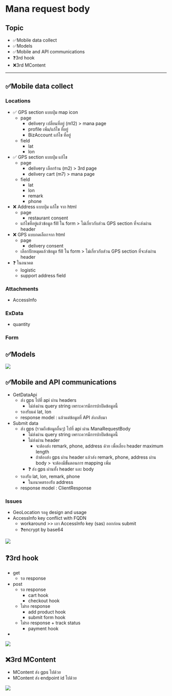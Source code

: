 # Mana request body
## Topic
- ✅Mobile data collect
- ✅Models
- ✅Mobile and API communications
- ❓3rd hook
- ❌3rd MContent

---

## ✅Mobile data collect

### Locations
- ✅ GPS section แบบปุ่ม map icon
    - page
        - delivery เปลี่ยนที่อยู่ (m12) > mana page
        - profile เพิ่ม/แก้ไข ที่อยู่
        - BizAccount แก้ไข ที่อยู่
    - field
        - lat
        - lon
- ✅ GPS section แบบปุ่ม แก้ไข
    - page
        - delivery เลือกร้าน (m2) > 3rd page
        - delivery cart (m7) > mana page
    - field
        - lat
        - lon
        - remark
        - phone
- ❌ Address แบบปุ่ม แก้ไข จาก html
    - page
        - restaurant consent
    - แก้ไขที่อยู่แล้วข้อมูล fill ใน form > ไม่เกี่ยวกับส่วน GPS section ที่จะส่งผ่าน header
- ❌ GPS แบบกดเลือกจาก html
    - page
        - delivery consent
    - เลือกปักหมุดแล้วข้อมูล fill ใน form > ไม่เกี่ยวกับส่วน GPS section ที่จะส่งผ่าน header
- ❓ ในอนาคต
    - logistic
    - support address field

### Attachments
- AccessInfo

### ExData
- quantity

### Form

## ✅Models
![](out/manarequestbody/ManaRequestBody.png)

## ✅Mobile and API communications
- GetDataApi
    - ส่ง gps ไปที่ api ผ่าน headers
        - ไม่ส่งผ่าน query string เพราะควรมีการปกปิดข้อมูลนี้
    - รองรับแค่ lat, lon
    - response model : แล้วแต่ข้อมูลที่ API ส่งกลับมา
- Submit data
    - ส่ง gps (รวมถึงข้อมูลอื่นๆ) ไปที่ api ผ่าน ManaRequestBody
        - ไม่ส่งผ่าน query string เพราะควรมีการปกปิดข้อมูลนี้
        - ไม่ส่งผ่าน header
            - จะต้องส่ง remark, phone, address ด้วย เพื่อเลี่ยง header maximum length
            - ถ้าต้องส่ง gps ผ่าน header แล้วส่ง remark, phone, address ผ่าน body > จะต้องมีขั้นตอนการ mapping เพิ่ม
        - ❓ ส่ง gps ผ่านทั้ง header และ body
    - รองรับ lat, lon, remark, phone
        - ในอนาคตรองรับ address
    - response model : ClientResponse

### Issues
- GeoLocation รอดู design and usage
- AccessInfo key conflict with FQDN
    - workaround >> เอา AccessInfo key (sas) ออกก่อน submit
    - ❓encrypt by base64

![](out/sequence/sequence.png)


## ❓3rd hook

- get
    - รอ response
- post
    - รอ response
        - cart hook
        - checkout hook
    - ไม่รอ response
        - add product hook
        - submit form hook
    - ไม่รอ response + track status
        - payment hook
- 

![](out/sequence-api/sequence.png)

## ❌3rd MContent
- MContent ส่ง gps ไปด้วย
- MContent ส่ง endpoint id ไปด้วย

![](out/sequence-mcontent/sequence.png)
